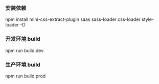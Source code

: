 ### 安装依赖

npm install mini-css-extract-plugin saas sass-loader css-loader style-loader -D

### 开发环境 build

npm run build:dev

### 生产环境 build

npm run build:prod
